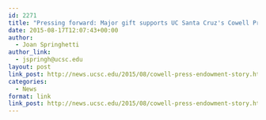 ```yaml
---
id: 2271
title: "Pressing forward: Major gift supports UC Santa Cruz's Cowell Press"
date: 2015-08-17T12:07:43+00:00
author:
  - Joan Springhetti
author_link:
  - jspringh@ucsc.edu
layout: post
link_post: http://news.ucsc.edu/2015/08/cowell-press-endowment-story.html
categories:
  - News
format: link
link_post: http://news.ucsc.edu/2015/08/cowell-press-endowment-story.html
---
```

